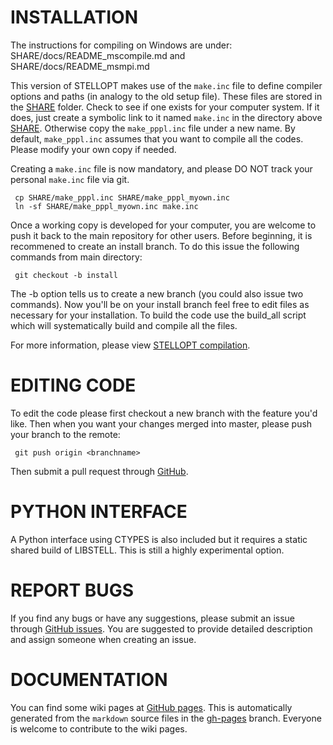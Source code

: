 # INSTALLATION

The instructions for compiling on Windows are under:
SHARE/docs/README_mscompile.md
and
SHARE/docs/README_msmpi.md

This version of STELLOPT makes use of the `make.inc` file to define
compiler options and paths (in analogy to the old setup file).  These
files are stored in the [SHARE](SHARE) folder.  Check to see if one exists
for your computer system.  If it does, just create a symbolic link to
it named `make.inc` in the directory above [SHARE](SHARE).  Otherwise copy 
the `make_pppl.inc` file under a new name. By default, `make_pppl.inc`
assumes that you want to compile all the codes. Please modify your own
copy if needed.

Creating a `make.inc` file is now mandatory, and please DO NOT track 
your personal `make.inc` file via git.

     cp SHARE/make_pppl.inc SHARE/make_pppl_myown.inc
     ln -sf SHARE/make_pppl_myown.inc make.inc

Once a working copy is developed for your computer, you are welcome 
to push it back to the main repository for other users.
Before beginning, it is recommened to create an install branch. To do 
this issue the following commands from main directory:

     git checkout -b install

The -b option tells us to create a new branch (you could also issue
two commands).  Now you'll be on your install branch feel free to
edit files as necessary for your installation.  To build the code 
use the build_all script which will systematically build and compile 
all the files.

For more information, please view [STELLOPT compilation](https://princetonuniversity.github.io/STELLOPT/STELLOPT%20Compilation).


# EDITING CODE
To edit the code please first checkout a new branch with the feature
you'd like.  Then when you want your changes merged into master,
please push your branch to the remote:

     git push origin <branchname>

Then submit a pull request through 
[GitHub](https://github.com/PrincetonUniversity/STELLOPT/pulls).


# PYTHON INTERFACE
A Python interface using CTYPES is also included but it requires a
static shared build of LIBSTELL.  This is still a highly experimental
option.


# REPORT BUGS
If you find any bugs or have any suggestions, please submit an issue 
through [GitHub issues](https://github.com/PrincetonUniversity/STELLOPT/issues).
You are suggested to provide detailed description and assign someone 
when creating an issue.


# DOCUMENTATION
You can find some wiki pages at 
[GitHub pages](https://princetonuniversity.github.io/STELLOPT/).
This is automatically generated from the `markdown` source files 
in the [gh-pages](https://github.com/PrincetonUniversity/STELLOPT/tree/gh-pages) branch. 
Everyone is welcome to contribute to the wiki pages.
